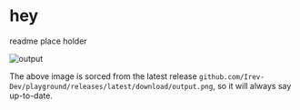 # hey

readme place holder

![output](https://github.com/Irev-Dev/playground/releases/latest/download/output.png)

The above image is sorced from the latest release `github.com/Irev-Dev/playground/releases/latest/download/output.png`, so it will always say up-to-date.
